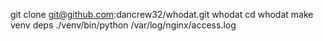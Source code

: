 git clone git@github.com:dancrew32/whodat.git whodat
cd whodat
make venv deps
./venv/bin/python /var/log/nginx/access.log
